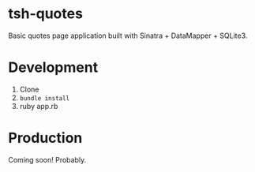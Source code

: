 # tsh-quotes
Basic quotes page application built with Sinatra + DataMapper + SQLite3.

# Development
1. Clone
2. `bundle install`
3. ruby app.rb

# Production
Coming soon! Probably.
